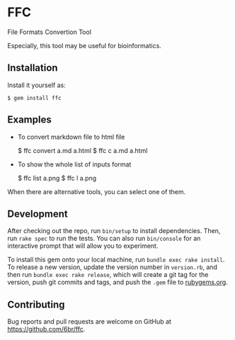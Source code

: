 # FFC

File Formats Convertion Tool

Especially, this tool may be useful for bioinformatics.

## Installation

Install it yourself as:

    $ gem install ffc

## Examples

* To convert markdown file to html file

    $ ffc convert a.md a.html
    $ ffc c a.md a.html
    
* To show the whole list of inputs format

    $ ffc list a.png
    $ ffc l a.png

When there are alternative tools, you can select one of them.

## Development

After checking out the repo, run `bin/setup` to install dependencies. Then, run `rake spec` to run the tests. You can also run `bin/console` for an interactive prompt that will allow you to experiment.

To install this gem onto your local machine, run `bundle exec rake install`. To release a new version, update the version number in `version.rb`, and then run `bundle exec rake release`, which will create a git tag for the version, push git commits and tags, and push the `.gem` file to [rubygems.org](https://rubygems.org).

## Contributing

Bug reports and pull requests are welcome on GitHub at https://github.com/6br/ffc.

